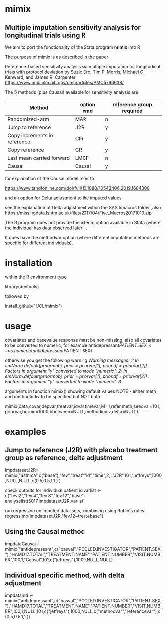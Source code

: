 # mimix
<h2>Multiple imputation sensitivity analysis for longitudinal trials using R</h2> 

We aim to port the functionality of the Stata program **mimix**  into R 

The purpose of mimix is as described in the paper

Reference-based sensitivity analysis via multiple imputation for longitudinal trials with protocol deviation
by Suzie Cro, Tim P. Morris, Michael G. Kenward, and James R. Carpenter
https://www.ncbi.nlm.nih.gov/pmc/articles/PMC5796638/

The 5 methods (plus Causal) available for sensitivity analysis are
 
|  Method         | option cmd             | reference group required |
| --------------- | --------------- | --------------------  |
| Randomized-arm                | MAR |  n |
| Jump to reference	            | J2R |  y |
| Copy increments in reference	| CIR |  y |
| Copy reference	              | CR  |  y |
| Last mean carried forward	    | LMCF|  n |
| Causal	                       | Causal|  y |

for explanation of the Causal model refer to 

https://www.tandfonline.com/doi/full/10.1080/10543406.2019.1684308

and an option for Delta adjustment to the imputed values

see the explanation of Delta adjustment within the SAS 5macros folder ,also
https://missingdata.lshtm.ac.uk/files/2017/04/Five_Macros20171010.zip 

The R program does not provide the interim option available in Stata (where the individual has data observed later ) .

It does have the methodvar option (where  different imputation methods are specific for different individuals). 

# installation

within the R environment type 

library(devtools) 

followed by 

install_github("UCL/mimix")


# usage

covariates and basevalue response must be non-missing, also all covariates to be converted to numeric, for example 
antidepressant$PATIENT.SEX <- as.numeric(antidepressant$PATIENT.SEX)

otherwise you get the following warning 
*Warning messages:
1: In emNorm.default(prnormobj, prior = priorvar[1], prior.df = priorvar[2]) :
  Factors in argument "y" converted to mode "numeric".
2: In emNorm.default(prnormobj, prior = priorvar[1], prior.df = priorvar[2]) :
  Factors in argument "y" converted to mode "numeric".
3*


arguments in function mimix() showing default values
NOTE - either meth and methodIndiv to be specified but NOT both

mimix(data,covar,depvar,treatvar,idvar,timevar,M=1,refer,meth,seedval=101,priorvar,burnin=1000,bbetween=NULL,methodindiv,delta=NULL) 

# examples


## Jump to reference (J2R) with  placebo treatment group as reference, delta adjustment 

impdatasetJ2R<-mimix("asthma",c("base"),"fev","treat","id","time",2,1,"J2R",101,"jeffreys",1000,NULL,NULL,c(0.5,0.5,1,1 ) )   

check outputs for individual patient id
varlist <- c("fev.2","fev.4","fev.8","fev.12","base")
analyselist(5017,impdatasetJ2R,varlist)

run regression on imputed data-sets, combining using Rubin's rules
regressimp(impdatasetJ2R,"fev.12~treat+base")


## Using the Causal method

impdataCausal <- mimix("antidepressant",c("basval","POOLED.INVESTIGATOR","PATIENT.SEX"),"HAMD17.TOTAL","TREATMENT.NAME","PATIENT.NUMBER","VISIT.NUMBER",100,1,"Causal",101,c("jeffreys"),1000,NULL,NULL)


## Individual specific method, with delta adjustment

impdataInd <- mimix("antidepressant",c("basval","POOLED.INVESTIGATOR","PATIENT.SEX"),"HAMD17.TOTAL","TREATMENT.NAME","PATIENT.NUMBER","VISIT.NUMBER",100,1,NULL,101,c("jeffreys"),1000,NULL,c("methodvar","referencevar"),c(0.5,0.5,1,1 ))



